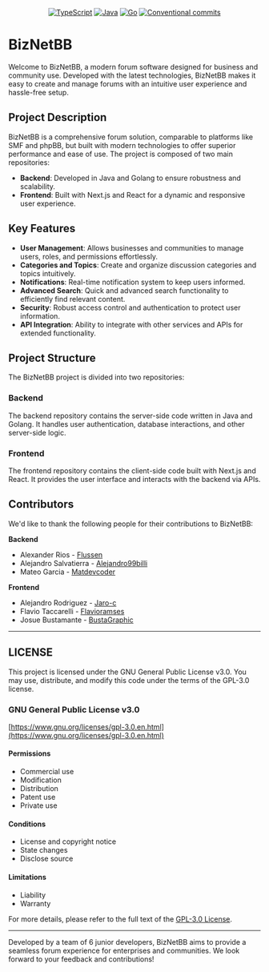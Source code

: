 <p align="center">
    <a href ="https://github.com/BizNetBB/frontend"><img src="https://img.shields.io/badge/-TypeScript-3178C6?style=flat-square&logo=typescript&logoColor=white" alt="TypeScript"></a>
    <a href ="https://github.com/BizNetBB/backend"><img src="https://img.shields.io/badge/-Java-ED8B00?style=flat-square&logo=openjdk&logoColor=white" alt="Java"></a>
    <a href ="[https://github.com/VaultShield/backend](https://github.com/BizNetBB/backend)"><img src="https://img.shields.io/badge/-Golang-00ADD8?style=flat-square&logo=go&logoColor=white" alt="Go"></a>
    <a href ="https://www.conventionalcommits.org/en/v1.0.0/"><img src="https://img.shields.io/badge/Conventional%20Commits-1.0.0-%23FE5196?logo=conventionalcommits&logoColor=white" alt="Conventional commits"></a>
</p>


# BizNetBB

Welcome to BizNetBB, a modern forum software designed for business and community use. Developed with the latest technologies, BizNetBB makes it easy to create and manage forums with an intuitive user experience and hassle-free setup.

## Project Description

BizNetBB is a comprehensive forum solution, comparable to platforms like SMF and phpBB, but built with modern technologies to offer superior performance and ease of use. The project is composed of two main repositories:

- **Backend**: Developed in Java and Golang to ensure robustness and scalability.
- **Frontend**: Built with Next.js and React for a dynamic and responsive user experience.

## Key Features

- **User Management**: Allows businesses and communities to manage users, roles, and permissions effortlessly.
- **Categories and Topics**: Create and organize discussion categories and topics intuitively.
- **Notifications**: Real-time notification system to keep users informed.
- **Advanced Search**: Quick and advanced search functionality to efficiently find relevant content.
- **Security**: Robust access control and authentication to protect user information.
- **API Integration**: Ability to integrate with other services and APIs for extended functionality.

## Project Structure

The BizNetBB project is divided into two repositories:

### Backend

The backend repository contains the server-side code written in Java and Golang. It handles user authentication, database interactions, and other server-side logic.

### Frontend

The frontend repository contains the client-side code built with Next.js and React. It provides the user interface and interacts with the backend via APIs.

## Contributors

We'd like to thank the following people for their contributions to BizNetBB:

**Backend**
   - Alexander Rios - [Flussen](https://github.com/Flussen)
   - Alejandro Salvatierra - [Alejandro99billi](https://github.com/alejandro99billi)
   - Mateo Garcia - [Matdevcoder](https://github.com/orgs/BizNetBB/people/matdevcoder)

**Frontend**
   - Alejandro Rodriguez - [Jaro-c](https://github.com/Jaro-c)
   - Flavio Taccarelli - [Flavioramses](https://github.com/flavioramses)
   - Josue Bustamante - [BustaGraphic](https://github.com/BustaGraphic)

---

## LICENSE

This project is licensed under the GNU General Public License v3.0. You may use, distribute, and modify this code under the terms of the GPL-3.0 license.

### GNU General Public License v3.0

[https://www.gnu.org/licenses/gpl-3.0.en.html](https://www.gnu.org/licenses/gpl-3.0.en.html)

#### Permissions

- Commercial use
- Modification
- Distribution
- Patent use
- Private use

#### Conditions

- License and copyright notice
- State changes
- Disclose source

#### Limitations

- Liability
- Warranty

For more details, please refer to the full text of the [GPL-3.0 License](https://www.gnu.org/licenses/gpl-3.0.en.html).

---


Developed by a team of 6 junior developers, BizNetBB aims to provide a seamless forum experience for enterprises and communities. We look forward to your feedback and contributions!
